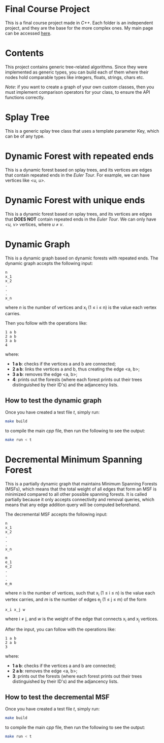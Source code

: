 # Final Course Project

This is a final course project made in *C++*. Each folder is an independent project, and they are the base for the more complex ones. My main page can be accessed [here](https://linux.ime.usp.br/~cjinshian/).

# Contents

This project contains generic tree-related algorithms. Since they were implemented as generic types, you can build each of them where their nodes hold comparable types like integers, floats, strings, chars etc.

*Note*: if you want to create a graph of your own custom classes, then you must implement comparison operators for your class, to ensure the API functions correctly. 

# Splay Tree

This is a generic splay tree class that uses a template parameter Key, which can be of any type. 

# Dynamic Forest with repeated ends

This is a dynamic forest based on splay trees, and its vertices are edges that contain repeated ends in the *Euler Tour*. For example, we can have vertices like *<u, u>*.

# Dynamic Forest with unique ends

This is a dynamic forest based on splay trees, and its vertices are edges that **DOES NOT** contain repeated ends in the *Euler Tour*. We can only have *<u, v>* vertices, where *u &ne; v*.

# Dynamic Graph

This is a dynamic graph based on dynamic forests with repeated ends. The dynamic graph accepts the following input:

```
n
x_1
x_2
.
.
.
x_n
```

where *n* is the number of vertices and x<sub>i</sub> (1 ≤ i ≤ n) is the value each vertex carries. 

Then you follow with the operations like:
```
1 a b
2 a b
3 a b
4
```

where: 

* **1 a b**: checks if the vertices a and b are connected;
* **2 a b**: links the vertices a and b, thus creating the edge <a, b>;
* **3 a b**: removes the edge <a, b>;
* **4**: prints out the forests (where each forest prints out their trees distinguished by their ID's) and the adjancency lists.

## How to test the dynamic graph

Once you have created a test file *t*, simply run:

```bash
make build
```

to compile the main *cpp* file, then run the following to see the output:

```bash
make run < t
```

# Decremental Minimum Spanning Forest

This is a partially dynamic graph that maintains Minimum Spanning Forests (MSFs), which means that the total weight of all edges that form an MSF is minimized compared to all other possible spanning forests. It is called partially because it only accepts connectivity and removal queries, which means that any edge addition query will be computed beforehand.  

The decremental MSF accepts the following input:

```
n
x_1
x_2
.
.
.
x_n

m
e_1
e_2
.
.
.
e_m
```

where *n* is the number of vertices, such that x<sub>i</sub> (1 ≤ i ≤ n) is the value each vertex carries, and *m* is the number of edges e<sub>j</sub> (1 ≤ j ≤ m) of the form 

```
x_i x_j w
```

where i &ne; j, and *w* is the weight of the edge that connects x<sub>i</sub> and x<sub>j</sub> vertices.

After the input, you can follow with the operations like:

```
1 a b
2 a b
3
```

where: 

* **1 a b**: checks if the vertices a and b are connected;
* **2 a b**: removes the edge <a, b>;
* **3**: prints out the forests (where each forest prints out their trees distinguished by their ID's) and the adjancency lists.

## How to test the decremental MSF

Once you have created a test file *t*, simply run:

```bash
make build
```

to compile the main *cpp* file, then run the following to see the output:

```bash
make run < t
```


